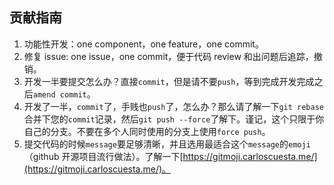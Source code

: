 ## 贡献指南

1. 功能性开发：one component，one feature，one commit。
2. 修复 issue: one issue，one commit，便于代码 review 和出问题后追踪，撤销。
3. 开发一半要提交怎么办？直接`commit`，但是请不要`push`，等到完成开发完成之后`amend commit`。
4. 开发了一半，`commit`了，手贱也`push`了，怎么办？那么请了解一下`git rebase`合并下您的`commit`记录，然后`git push --force`了解下。谨记，这个只限于你自己的分支。不要在多个人同时使用的分支上使用`force push`。
5. 提交代码的时候`message`要足够清晰，并且选用最适合这个`message`的`emoji`（github 开源项目流行做法）。了解一下[https://gitmoji.carloscuesta.me/](https://gitmoji.carloscuesta.me/)。
